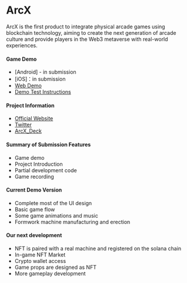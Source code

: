 # ArcX

ArcX is the first product to integrate physical arcade games using blockchain technology, aiming to create the next generation of arcade culture and provide players in the Web3 metaverse with real-world experiences.

#### Game Demo
- [Android] - in submission
- [iOS]：in submission
- [Web Demo](https://arcxweb.arcx.world/)
- [Demo Test Instructions](https://drive.google.com/drive/folders/1_61-EDcuxQUjAdbQJt6ZdtVho9Xpz95o?usp=drive_link)
  
#### Project Information 
- [Official Website](http://arcx.world/)
- [Twitter](https://twitter.com/ArcX_games)
- [ArcX_Deck](https://drive.google.com/drive/folders/1_61-EDcuxQUjAdbQJt6ZdtVho9Xpz95o?usp=drive_link)

#### Summary of Submission Features

- Game demo
- Project Introduction
- Partial development code
- Game recording

#### Current Demo Version

- Complete most of the UI design
- Basic game flow
- Some game animations and music
- Formwork machine manufacturing and erection

#### Our next development

- NFT is paired with a real machine and registered on the solana chain
- In-game NFT Market
- Crypto wallet access
- Game props are designed as NFT
- More gameplay development








